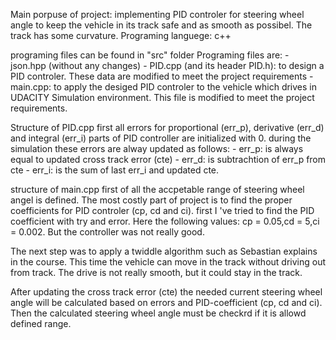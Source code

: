 Main porpuse of project: implementing PID controler for steering wheel angle to keep the vehicle in its track safe and as smooth as possibel. The track has some curvature.
Programing languege: c++

programing files can be found in "src" folder
Programing files are:
	- json.hpp (without any changes)
    - PID.cpp (and its header PID.h): to design a PID controler. These data are modified to meet the project requirements
    - main.cpp: to apply the desiged PID controler to the vehicle which drives in UDACITY Simulation environment. This file is modified to meet the project requirements.
    
Structure of PID.cpp
first all errors for proportional (err_p), derivative (err_d) and integral (err_i) parts of PID controller are initialized with 0.
during the simulation these errors are alway updated as follows:
	- err_p: is always equal to updated cross track error (cte)
    - err_d: is subtrachtion of err_p from cte
    - err_i: is the sum of last err_i and updated cte.
    

structure of main.cpp
first of all the accpetable range of steering wheel angel is defined.
The most costly part of project is to  find the proper coefficients for PID controler (cp, cd and ci). first I 've tried to find the PID coefficient with try and error. Here the following values:
cp = 0.05,cd = 5,ci = 0.002.
But the controller was not really good.

The next step was to apply a twiddle algorithm such as Sebastian explains in the course. This time the vehicle can move in the track without driving out from track. The drive is not really smooth, but it could stay in the track.

After updating the cross track error (cte) the needed current steering wheel angle will be calculated based on errors and PID-coefficient (cp, cd and ci).
Then the calculated steering wheel angle must be checkrd if it is allowd defined range.



